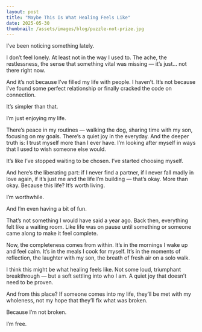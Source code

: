 ```yaml
---
layout: post
title: "Maybe This Is What Healing Feels Like"
date: 2025-05-30
thumbnail: /assets/images/blog/puzzle-not-prize.jpg
---
```


I’ve been noticing something lately.

I don’t feel lonely. At least not in the way I used to. The ache, the restlessness, the sense that something vital was missing — it’s just… not there right now.

And it’s not because I’ve filled my life with people. I haven’t. It’s not because I’ve found some perfect relationship or finally cracked the code on connection.

It’s simpler than that.

I’m just enjoying my life.

There’s peace in my routines — walking the dog, sharing time with my son, focusing on my goals. There’s a quiet joy in the everyday. And the deeper truth is: I trust myself more than I ever have. I’m looking after myself in ways that I used to wish someone else would.

It’s like I’ve stopped waiting to be chosen. I’ve started choosing myself.

And here’s the liberating part: if I never find a partner, if I never fall madly in love again, if it’s just me and the life I’m building — that’s okay. More than okay. Because this life? It’s worth living.

I’m worthwhile.

And I’m even having a bit of fun.

That’s not something I would have said a year ago. Back then, everything felt like a waiting room. Like life was on pause until something or someone came along to make it feel complete.

Now, the completeness comes from within. It’s in the mornings I wake up and feel calm. It’s in the meals I cook for myself. It’s in the moments of reflection, the laughter with my son, the breath of fresh air on a solo walk.

I think this might be what healing feels like. Not some loud, triumphant breakthrough — but a soft settling into who I am. A quiet joy that doesn’t need to be proven.

And from this place? If someone comes into my life, they’ll be met with my wholeness, not my hope that they’ll fix what was broken.

Because I’m not broken.

I’m free.
